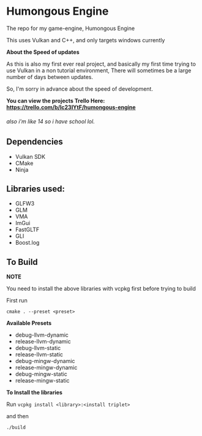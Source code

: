 # **Humongous Engine**

The repo for my game-engine, Humongous Engine

This uses Vulkan and C++, and only targets windows currently

**About the Speed of updates**

As this is also my first ever real project, and basically my first time trying to
use Vulkan in a non tutorial environment, There will sometimes be a large number of days between updates.

So, I'm sorry in advance about the speed of development.

**You can view the projects Trello Here: https://trello.com/b/lc23IYtF/humongous-engine**

###### also i'm like 14 so i have school lol.

## Dependencies
* Vulkan SDK
* CMake
* Ninja

## Libraries used:
* GLFW3
* GLM
* VMA
* ImGui
* FastGLTF
* GLI 
* Boost.log


## To Build

**NOTE**

You need to install the above libraries with vcpkg first before trying to build

First run
``` shell
cmake . --preset <preset>
```

**Available Presets**
* debug-llvm-dynamic
* release-llvm-dynamic
* debug-llvm-static
* release-llvm-static
* debug-mingw-dynamic
* release-mingw-dynamic
* debug-mingw-static
* release-mingw-static

**To Install the libraries**

Run `vcpkg install <library>:<install triplet>`

and then
``` shell
./build
```

